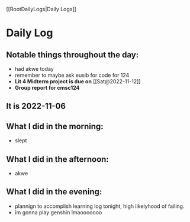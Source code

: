 [[RootDailyLogs|Daily Logs]]
# Daily Log 

## Notable things throughout the day:
- had akwe today
- remember to maybe ask eusib for code for 124
- **Lit 4 Midterm project is due on** [[Sat@2022-11-12]]
- **Group report for cmsc124**

## It is 2022-11-06

## What I did in the morning:
- slept

## What I did in the afternoon:
- akwe

## What I did in the evening:
- plannign to accomplish learning log tonight, high likelyhood of failing.
- im gonna play genshin lmaooooooo
